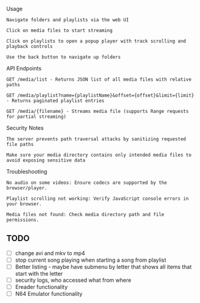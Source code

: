 Usage

    Navigate folders and playlists via the web UI

    Click on media files to start streaming

    Click on playlists to open a popup player with track scrolling and playback controls

    Use the back button to navigate up folders

API Endpoints

    GET /media/list - Returns JSON list of all media files with relative paths

    GET /media/playlist?name={playlistName}&offset={offset}&limit={limit} - Returns paginated playlist entries

    GET /media/{filename} - Streams media file (supports Range requests for partial streaming)

Security Notes

    The server prevents path traversal attacks by sanitizing requested file paths

    Make sure your media directory contains only intended media files to avoid exposing sensitive data

Troubleshooting

    No audio on some videos: Ensure codecs are supported by the browser/player.

    Playlist scrolling not working: Verify JavaScript console errors in your browser.

    Media files not found: Check media directory path and file permissions.

## TODO

- [ ] change avi and mkv to mp4
- [ ] stop current song playing when starting a song from playlist
- [ ] Better listing - maybe have submenu by letter that shows all items that start with the letter
- [ ] security logs, who accessed what from where
- [ ] Ereader functionality
- [ ] N64 Emulator functionality
